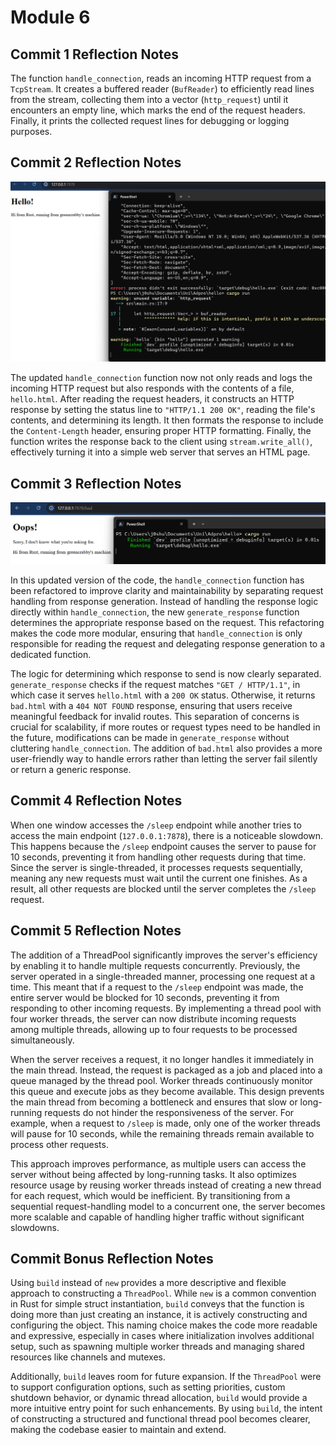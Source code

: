 # Module 6
## Commit 1 Reflection Notes
The function `handle_connection`, reads an incoming HTTP request from a `TcpStream`. It creates a buffered reader (`BufReader`) to efficiently read lines from the stream, collecting them into a vector (`http_request`) until it encounters an empty line, which marks the end of the request headers. Finally, it prints the collected request lines for debugging or logging purposes.

## Commit 2 Reflection Notes
![](images/commit2.png)

The updated `handle_connection` function now not only reads and logs the incoming HTTP request but also responds with the contents of a file, `hello.html`. After reading the request headers, it constructs an HTTP response by setting the status line to `"HTTP/1.1 200 OK"`, reading the file's contents, and determining its length. It then formats the response to include the `Content-Length` header, ensuring proper HTTP formatting. Finally, the function writes the response back to the client using `stream.write_all()`, effectively turning it into a simple web server that serves an HTML page.

## Commit 3 Reflection Notes
![](images/commit3.png)

In this updated version of the code, the `handle_connection` function has been refactored to improve clarity and maintainability by separating request handling from response generation. Instead of handling the response logic directly within `handle_connection`, the new `generate_response` function determines the appropriate response based on the request. This refactoring makes the code more modular, ensuring that `handle_connection` is only responsible for reading the request and delegating response generation to a dedicated function.

The logic for determining which response to send is now clearly separated. `generate_response` checks if the request matches `"GET / HTTP/1.1"`, in which case it serves `hello.html` with a `200 OK` status. Otherwise, it returns `bad.html` with a `404 NOT FOUND` response, ensuring that users receive meaningful feedback for invalid routes. This separation of concerns is crucial for scalability, if more routes or request types need to be handled in the future, modifications can be made in `generate_response` without cluttering `handle_connection`. The addition of `bad.html` also provides a more user-friendly way to handle errors rather than letting the server fail silently or return a generic response.

## Commit 4 Reflection Notes
When one window accesses the `/sleep` endpoint while another tries to access the main endpoint (`127.0.0.1:7878`), there is a noticeable slowdown. This happens because the `/sleep` endpoint causes the server to pause for 10 seconds, preventing it from handling other requests during that time. Since the server is single-threaded, it processes requests sequentially, meaning any new requests must wait until the current one finishes. As a result, all other requests are blocked until the server completes the `/sleep` request.

## Commit 5 Reflection Notes
The addition of a ThreadPool significantly improves the server's efficiency by enabling it to handle multiple requests concurrently. Previously, the server operated in a single-threaded manner, processing one request at a time. This meant that if a request to the `/sleep` endpoint was made, the entire server would be blocked for 10 seconds, preventing it from responding to other incoming requests. By implementing a thread pool with four worker threads, the server can now distribute incoming requests among multiple threads, allowing up to four requests to be processed simultaneously.

When the server receives a request, it no longer handles it immediately in the main thread. Instead, the request is packaged as a job and placed into a queue managed by the thread pool. Worker threads continuously monitor this queue and execute jobs as they become available. This design prevents the main thread from becoming a bottleneck and ensures that slow or long-running requests do not hinder the responsiveness of the server. For example, when a request to `/sleep` is made, only one of the worker threads will pause for 10 seconds, while the remaining threads remain available to process other requests.

This approach improves performance, as multiple users can access the server without being affected by long-running tasks. It also optimizes resource usage by reusing worker threads instead of creating a new thread for each request, which would be inefficient. By transitioning from a sequential request-handling model to a concurrent one, the server becomes more scalable and capable of handling higher traffic without significant slowdowns.

## Commit Bonus Reflection Notes
Using `build` instead of `new` provides a more descriptive and flexible approach to constructing a `ThreadPool`. While `new` is a common convention in Rust for simple struct instantiation, `build` conveys that the function is doing more than just creating an instance, it is actively constructing and configuring the object. This naming choice makes the code more readable and expressive, especially in cases where initialization involves additional setup, such as spawning multiple worker threads and managing shared resources like channels and mutexes.

Additionally, `build` leaves room for future expansion. If the `ThreadPool` were to support configuration options, such as setting priorities, custom shutdown behavior, or dynamic thread allocation, `build` would provide a more intuitive entry point for such enhancements. By using `build`, the intent of constructing a structured and functional thread pool becomes clearer, making the codebase easier to maintain and extend.